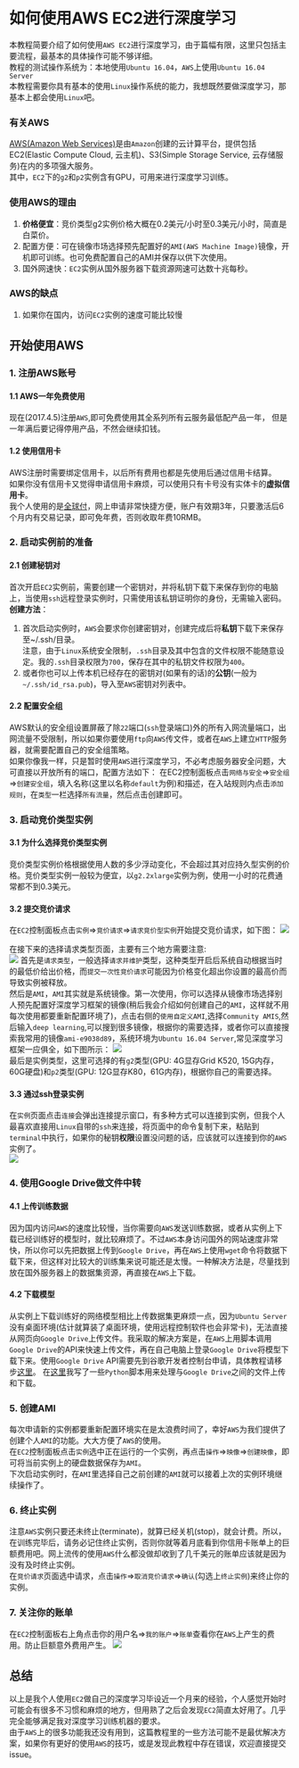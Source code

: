 # 如何使用AWS EC2进行深度学习
本教程简要介绍了如何使用`AWS EC2`进行深度学习，由于篇幅有限，这里只包括主要流程，最基本的具体操作可能不够详细。  
教程的测试操作系统为：本地使用`Ubuntu 16.04`，`AWS`上使用`Ubuntu 16.04 Server`  
本教程需要你具有基本的使用`Linux`操作系统的能力，我想既然要做深度学习，那基本上都会使用`Linux`吧。

### 有关AWS
[AWS(Amazon Web Services)](https://aws.amazon.com/cn/)是由`Amazon`创建的云计算平台，提供包括EC2(Elastic Compute Cloud, 云主机)、S3(Simple Storage Service, 云存储服务)在内的多项强大服务。  
其中，`EC2`下的`g2`和`p2`实例含有GPU，可用来进行深度学习训练。

### 使用AWS的理由
1. **价格便宜**：竞价类型g2实例价格大概在0.2美元/小时至0.3美元/小时，简直是白菜价。
2. 配置方便：可在镜像市场选择预先配置好的`AMI(AWS Machine Image)`镜像，开机即可训练。也可免费配置自己的AMI并保存以供下次使用。
3. 国外网速快：`EC2`实例从国外服务器下载资源网速可达数十兆每秒。

### AWS的缺点
1. 如果你在国内，访问`EC2`实例的速度可能比较慢

## 开始使用AWS

### 1. 注册AWS账号
#### 1.1 AWS一年免费使用
现在(2017.4.5)注册`AWS`,即可免费使用其全系列所有云服务最低配产品一年，
但是一年满后要记得停用产品，不然会继续扣钱。  
#### 1.2 使用信用卡
AWS注册时需要绑定信用卡，以后所有费用也都是先使用后通过信用卡结算。  
如果你没有信用卡又觉得申请信用卡麻烦，可以使用只有卡号没有实体卡的**虚拟信用卡**。  
我个人使用的是[全球付](https://www.globalcash.hk/)，网上申请非常快捷方便，账户有效期3年，只要激活后6个月内有交易记录，即可免年费，否则收取年费10RMB。

### 2. 启动实例前的准备
#### 2.1 创建秘钥对
首次开启`EC2`实例前，需要创建一个密钥对，并将私钥下载下来保存到你的电脑上，当使用`ssh`远程登录实例时，只需使用该私钥证明你的身份，无需输入密码。  
**创建方法**：  
1. 首次启动实例时，`AWS`会要求你创建密钥对，创建完成后将**私钥**下载下来保存至~/.ssh/目录。  
注意，由于`Linux`系统安全限制，`.ssh`目录及其中包含的文件权限不能随意设定。我的`.ssh`目录权限为`700`，保存在其中的私钥文件权限为`400`。
2. 或者你也可以上传本机已经存在的密钥对(如果有的话)的**公钥**(一般为`~/.ssh/id_rsa.pub`)，导入至`AWS`密钥对列表中。
#### 2.2 配置安全组
AWS默认的安全组设置屏蔽了除`22`端口(`ssh`登录端口)外的所有入网流量端口，出网流量不受限制，所以如果你要使用`ftp`向`AWS`传文件，或者在`AWS`上建立`HTTP`服务器，就需要配置自己的安全组策略。  
如果你像我一样，只是暂时使用`AWS`进行深度学习，不必考虑服务器安全问题，大可直接以开放所有的端口，配置方法如下：
在EC2控制面板点击`网络与安全`=>`安全组`=>`创建安全组`，填入名称(这里以名称`default`为例)和描述，在入站规则内点击`添加规则`，在`类型`一栏选择`所有流量`，然后点击创建即可。

### 3. 启动竞价类型实例
#### 3.1 为什么选择竞价类型实例
竞价类型实例价格根据使用人数的多少浮动变化，不会超过其对应持久型实例的价格。竞价类型实例一般较为便宜，以`g2.2xlarge`实例为例，使用一小时的花费通常都不到0.3美元。  

#### 3.2 提交竞价请求
在`EC2`控制面板点击`实例`=>`竞价请求`=>`请求竞价型实例`开始提交竞价请求，如下图：
![](img/1.png)

在接下来的选择请求类型页面，主要有三个地方需要注意:  
![](img/2.png)
首先是`请求类型`，一般选择`请求并维护`类型，这种类型开启后系统自动根据当时的最低价给出价格，而`提交一次性竞价请求`可能因为价格变化超出你设置的最高价而导致实例被释放。  
然后是`AMI`，`AMI`其实就是系统镜像。第一次使用，你可以选择从镜像市场选择别人预先配置好深度学习框架的镜像(稍后我会介绍如何创建自己的`AMI`，这样就不用每次使用都要重新配置环境了)，点击右侧的`使用自定义AMI`,选择`Community AMIS`,然后输入`deep learning`,可以搜到很多镜像，根据你的需要选择，或者你可以直接搜索我常用的镜像`ami-e9038d89`，系统环境为`Ubuntu 16.04 Server`,常见深度学习框架一应俱全，如下图所示：
![](img/3.png)  
最后是实例类型，这里可选择的有`g2`类型(GPU: 4G显存Grid K520, 15G内存，60G硬盘)和`p2`类型(GPU: 12G显存K80，61G内存)，根据你自己的需要选择。

#### 3.3 通过ssh登录实例
在`实例`页面点击`连接`会弹出连接提示窗口，有多种方式可以连接到实例，但我个人最喜欢直接用`Linux`自带的`ssh`来连接，将页面中的命令复制下来，粘贴到`terminal`中执行，如果你的秘钥**权限**设置没问题的话，应该就可以连接到你的`AWS`实例了。  
![](img/4.png)

### 4. 使用Google Drive做文件中转

#### 4.1 上传训练数据
因为国内访问`AWS`的速度比较慢，当你需要向`AWS`发送训练数据，或者从实例上下载已经训练好的模型时，就比较麻烦了。不过`AWS`本身访问国外的网站速度非常快，所以你可以先把数据上传到`Google Drive`，再在`AWS`上使用`wget`命令将数据下载下来，但这样对比较大的训练集来说可能还是太慢。一种解决方法是，尽量找到放在国外服务器上的数据集资源，再直接在`AWS`上下载。

#### 4.2 下载模型
从实例上下载训练好的网络模型相比上传数据集更麻烦一点，因为`Ubuntu Server`没有桌面环境(估计就算装了桌面环境，使用远程控制软件也会非常卡)，无法直接从网页向`Google Drive`上传文件。我采取的解决方案是，在`AWS`上用脚本调用`Google Drive`的API来快速上传文件，再在自己电脑上登录`Google Drive`将模型下载下来。使用`Google Drive` API需要先到谷歌开发者控制台申请，具体教程请移步[这里](https://pythonhosted.org/PyDrive/quickstart.html)。
在[这里](https://github.com/wzbazinga/facial-expression-recognition/tree/master/aws/googledrive)我写了一些`Python`脚本用来处理与`Google Drive`之间的文件上传和下载。

### 5. 创建AMI
每次申请新的实例都要重新配置环境实在是太浪费时间了，幸好`AWS`为我们提供了创建个人`AMI`的功能。大大方便了`AWS`的使用。  
在`EC2`控制面板点击`实例`选中正在运行的一个实例，再点击`操作`=>`映像`=>`创建映像`，即可将当前实例上的硬盘数据保存为`AMI`。  
下次启动实例时，在`AMI`里选择自己之前创建的`AMI`就可以接着上次的实例环境继续操作了。

### 6. 终止实例
注意`AWS`实例只要还未终止(terminate)，就算已经关机(stop)，就会计费。所以，在训练完毕后，请务必记住终止实例，否则你就等着月底看到你信用卡账单上的巨额费用吧。网上流传的使用`AWS`什么都没做却收到了几千美元的账单应该就是因为没有及时终止实例。  
在`竞价请求`页面选中请求，点击`操作`=>`取消竞价请求`=>`确认`(勾选上`终止实例`)来终止你的实例。

### 7. 关注你的账单
在`EC2`控制面板右上角点击你的用户名=>`我的账户`=>`账单`查看你在`AWS`上产生的费用。防止巨额意外费用产生。
![](img/5.png)

## 总结
以上是我个人使用`EC2`做自己的深度学习毕设近一个月来的经验，个人感觉开始时可能会有很多不习惯和麻烦的地方，但用熟了之后会发现`EC2`简直太好用了。几乎完全能够满足我对深度学习训练机器的要求。  
由于`AWS`上的很多功能我还没有用到，这篇教程里的一些方法可能不是最优解决方案，如果你有更好的使用`AWS`的技巧，或是发现此教程中存在错误，欢迎直接提交issue。